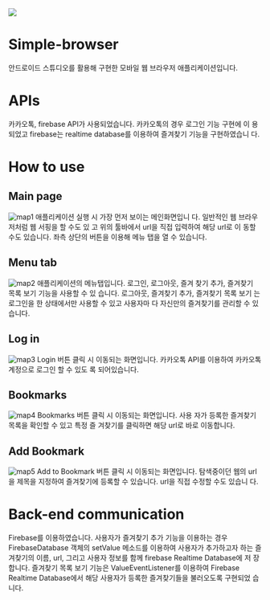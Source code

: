 <img src="https://img.shields.io/badge/androidstudio-3DDC84?style=flat&logo=androidstudio&logoColor=white"/>

# Simple-browser
안드로이드 스튜디오를 활용해 구현한 모바일 웹 브라우저 애플리케이션입니다.
# APIs
카카오톡, firebase API가 사용되었습니다. 카카오톡의 경우 로그인 기능 구현에 이
용되었고 firebase는 realtime database를 이용하여 즐겨찾기 기능을 구현하였습니
다.
# How to use
## Main page
![map1](https://github.com/dipreez/Simple-browser/assets/50349104/fdf696de-a1a7-4518-9362-367b5552a0b8)
애플리케이션 실행 시 가장 먼저 보이는 메인화면입니
다. 일반적인 웹 브라우저처럼 웹 서핑을 할 수도 있
고 위의 툴바에서 url을 직접 입력하여 해당 url로 이
동할 수도 있습니다. 좌측 상단의 버튼을 이용해 메뉴
탭을 열 수 있습니다.
## Menu tab
![map2](https://github.com/dipreez/Simple-browser/assets/50349104/e0b2c273-8286-4c9f-af3e-302868aefcc9)
애플리케이션의 메뉴탭입니다. 로그인, 로그아웃, 즐겨
찾기 추가, 즐겨찾기 목록 보기 기능을 사용할 수 있
습니다. 로그아웃, 즐겨찾기 추가, 즐겨찾기 목록 보기
는 로그인을 한 상태에서만 사용할 수 있고 사용자마
다 자신만의 즐겨찾기를 관리할 수 있습니다.
## Log in
![map3](https://github.com/dipreez/Simple-browser/assets/50349104/0c6f1533-a66f-4451-b69c-9eb989ce37a2)
Login 버튼 클릭 시 이동되는 화면입니다. 카카오톡
API를 이용하여 카카오톡 계정으로 로그인 할 수 있도
록 되어있습니다.
## Bookmarks
![map4](https://github.com/dipreez/Simple-browser/assets/50349104/61012ff6-5445-4d89-92dc-92e23c42ea2c)
Bookmarks 버튼 클릭 시 이동되는 화면입니다. 사용
자가 등록한 즐겨찾기 목록을 확인할 수 있고 특정 즐
겨찾기를 클릭하면 해당 url로 바로 이동합니다.
## Add Bookmark
![map5](https://github.com/dipreez/Simple-browser/assets/50349104/0c735e1c-95e2-4333-84b3-d51d8778d646)
Add to Bookmark 버튼 클릭 시 이동되는 화면입니다.
탐색중이던 웹의 url을 제목을 지정하여 즐겨찾기에
등록할 수 있습니다. url을 직접 수정할 수도 있습니
다.

# Back-end communication
Firebase를 이용하였습니다. 사용자가 즐겨찾기 추가 기능을 이용하는 경우
FirebaseDatabase 객체의 setValue 메소드를 이용하여 사용자가 추가하고자 하는
즐겨찾기의 이름, url, 그리고 사용자 정보를 함께 firebase Realtime Database에 저
장합니다. 즐겨찾기 목록 보기 기능은 ValueEventListener를 이용하여 Firebase
Realtime Database에서 해당 사용자가 등록한 즐겨찾기들을 불러오도록 구현되었
습니다.
